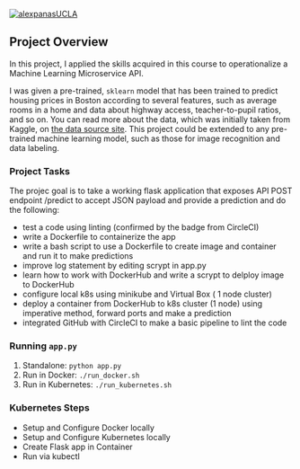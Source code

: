 
[![alexpanasUCLA](https://circleci.com/gh/alexpanasUCLA/CloudND_4.svg?style=svg)](https://circleci.com/gh/alexpanasUCLA/CloudND_4)

## Project Overview

In this project, I applied the skills acquired in this course to operationalize a Machine Learning Microservice API. 

I was given a pre-trained, `sklearn` model that has been trained to predict housing prices in Boston according to several features, such as average rooms in a home and data about highway access, teacher-to-pupil ratios, and so on. You can read more about the data, which was initially taken from Kaggle, on [the data source site](https://www.kaggle.com/c/boston-housing).  This project could be extended to any pre-trained machine learning model, such as those for image recognition and data labeling.

### Project Tasks

The projec goal is to take a working flask application that exposes API POST endpoint /predict to accept JSON payload and provide a prediction and do the following:
* test a code using linting (confirmed by the badge from CircleCI)
* write a Dockerfile to containerize the app 
* write a bash script to use a Dockerfile to create image and container and run it to make predictions
* improve log statement by editing scrypt in app.py 
* learn how to work with DockerHub and write a scrypt to delploy image to DockerHub
* configure local k8s using minikube and Virtual Box ( 1 node cluster) 
* deploy a container from DockerHub to k8s cluster (1 node) using imperative method, forward ports and make a prediction 
* integrated GitHub with CircleCI to make a basic pipeline to lint the code 


### Running `app.py`

1. Standalone:  `python app.py`
2. Run in Docker:  `./run_docker.sh`
3. Run in Kubernetes:  `./run_kubernetes.sh`

### Kubernetes Steps

* Setup and Configure Docker locally
* Setup and Configure Kubernetes locally
* Create Flask app in Container
* Run via kubectl
